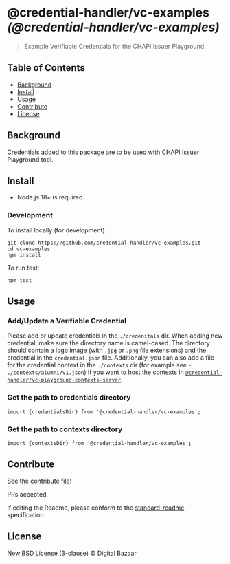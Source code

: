 #  @credential-handler/vc-examples _(@credential-handler/vc-examples)_

> Example Verifiable Credentials for the CHAPI Issuer Playground.

## Table of Contents

- [Background](#background)
- [Install](#install)
- [Usage](#usage)
- [Contribute](#contribute)
- [License](#license)

## Background

Credentials added to this package are to be used with CHAPI Issuer Playground
tool.

## Install

- Node.js 18+ is required.

### Development

To install locally (for development):

```
git clone https://github.com/credential-handler/vc-examples.git
cd vc-examples
npm install
```

To run test:

```
npm test
```

## Usage

### Add/Update a Verifiable Credential

Please add or update credentials in the `./credenitals` dir. When adding new
credential, make sure the directory name is camel-cased. The directory should
contain a logo image (with `.jpg` or `.png` file extensions) and the credential
in the `credential.json` file. Additionally, you can also add a file for the
credential context in the `./contexts` dir (for example see -
`./contexts/alumni/v1.json`) if you want to host the contexts in
[`@credential-handler/vc-playground-contexts-server`](https://github.com/credential-handler/vc-playground-contexts-server).

### Get the path to credentials directory
```
import {credentialsDir} from '@credential-handler/vc-examples';
```

### Get the path to contexts directory
```
import {contextsDir} from '@credential-handler/vc-examples';
```

## Contribute

See [the contribute file](https://github.com/digitalbazaar/bedrock/blob/master/CONTRIBUTING.md)!

PRs accepted.

If editing the Readme, please conform to the
[standard-readme](https://github.com/RichardLitt/standard-readme) specification.

## License

[New BSD License (3-clause)](LICENSE) © Digital Bazaar
